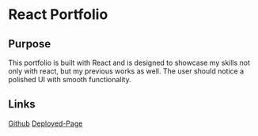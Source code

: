 # React Portfolio

## Purpose
This portfolio is built with React and is designed to showcase my skills not only with react, but my previous works as well. The user should notice a polished UI with smooth functionality.

## Links 
[Github](https://github.com/AlexNash91/React-Portfolio)
[Deployed-Page](https://alexnash91.github.io/React-Portfolio/)